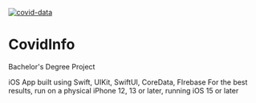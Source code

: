 [![covid-data](https://github.com/milovanarsul/CovidInfo/actions/workflows/covid-data.yml/badge.svg)](https://github.com/milovanarsul/CovidInfo/actions/workflows/covid-data.yml)

# CovidInfo
Bachelor's Degree Project

iOS App built using Swift, UIKit, SwiftUI, CoreData, FIrebase
For the best results, run on a physical iPhone 12, 13 or later, running iOS 15 or later


